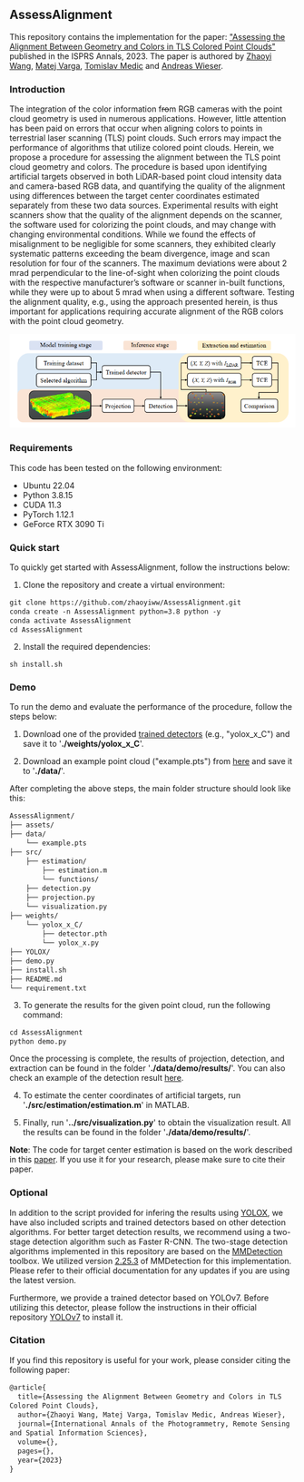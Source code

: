 ## AssessAlignment

This repository contains the implementation for the paper: ["Assessing the Alignment Between Geometry and
Colors in TLS Colored Point Clouds"]() published in the ISPRS Annals, 2023. The paper is authored by [Zhaoyi Wang](https://gseg.igp.ethz.ch/people/scientific-assistance/zhaoyi-wang.html), 
[Matej Varga](https://gseg.igp.ethz.ch/people/scientific-assistance/matej-varga.html), 
[Tomislav Medic](https://gseg.igp.ethz.ch/people/scientific-assistance/tomislav-medic.html) and 
[Andreas Wieser](https://gseg.igp.ethz.ch/people/group-head/prof-dr--andreas-wieser.html).

### Introduction

The integration of the color information f~~ro~~m RGB cameras with the point cloud geometry is used in numerous applications.
However, little attention has been paid on errors that occur when aligning colors to points in terrestrial laser scanning (TLS) point
clouds. Such errors may impact the performance of algorithms that utilize colored point clouds. Herein, we propose a procedure
for assessing the alignment between the TLS point cloud geometry and colors. The procedure is based upon identifying artificial
targets observed in both LiDAR-based point cloud intensity data and camera-based RGB data, and quantifying the quality of the
alignment using differences between the target center coordinates estimated separately from these two data sources. Experimental
results with eight scanners show that the quality of the alignment depends on the scanner, the software used for colorizing the point
clouds, and may change with changing environmental conditions. While we found the effects of misalignment to be negligible for
some scanners, they exhibited clearly systematic patterns exceeding the beam divergence, image and scan resolution for four of
the scanners. The maximum deviations were about 2 mrad perpendicular to the line-of-sight when colorizing the point clouds with
the respective manufacturer’s software or scanner in-built functions, while they were up to about 5 mrad when using a different
software. Testing the alignment quality, e.g., using the approach presented herein, is thus important for applications requiring
accurate alignment of the RGB colors with the point cloud geometry.

![image](./assets/procedure.png)

### Requirements

This code has been tested on the following environment:

- Ubuntu 22.04
- Python 3.8.15
- CUDA 11.3
- PyTorch 1.12.1
- GeForce RTX 3090 Ti

### Quick start

To quickly get started with AssessAlignment, follow the instructions below:

1. Clone the repository and create a virtual environment:

```
git clone https://github.com/zhaoyiww/AssessAlignment.git
conda create -n AssessAlignment python=3.8 python -y
conda activate AssessAlignment
cd AssessAlignment
```

2. Install the required dependencies:

```
sh install.sh
```

### Demo

To run the demo and evaluate the performance of the procedure, follow the steps below:

1. Download one of the provided [trained detectors](https://drive.google.com/drive/folders/1llEfIHW2JfHoR13lm6cLLFX77Idz5289) (e.g., "yolox_x_C") and save it to '**./weights/yolox_x_C**'.

2. Download an example point cloud ("example.pts") from [here](https://drive.google.com/drive/folders/1PycqRXRfaKK-GfJnlVVF7TMxR39w4rPz) and save it to '**./data/**'.

After completing the above steps, the main folder structure should look like this:

```
AssessAlignment/
├── assets/
├── data/
    └── example.pts
├── src/
    ├── estimation/
        ├── estimation.m
        └── functions/
    ├── detection.py
    ├── projection.py
    └── visualization.py
├── weights/
    └── yolox_x_C/
        ├── detector.pth
        └── yolox_x.py
├── YOLOX/
├── demo.py
├── install.sh
├── README.md   
└── requirement.txt  
```

3. To generate the results for the given point cloud, run the following command:

```
cd AssessAlignment
python demo.py 
```

Once the processing is complete, the results of projection, detection, and extraction can be found in the folder '**./data/demo/results/**'. You can also check an example of the detection result [here](./assets/detected_result0.jpg).

4. To estimate the center coordinates of artificial targets, run '**./src/estimation/estimation.m**' in MATLAB.

5. Finally, run '**../src/visualization.py**' to obtain the visualization result. All the results can be found in the folder '**./data/demo/results/**'.

**Note**: The code for target center estimation is based on the work described in this [paper](https://www.mdpi.com/2072-4292/11/7/845). If you use it for your research, please make sure to cite their paper.


### Optional

In addition to the script provided for infering the results using [YOLOX](https://github.com/Megvii-BaseDetection/YOLOX), we have also included scripts and trained detectors based on other detection algorithms. For better target detection results, we recommend using a two-stage detection algorithm such as Faster R-CNN. The two-stage detection algorithms implemented in this repository are based on the [MMDetection](https://github.com/open-mmlab/mmdetection) toolbox. We utilized version [2.25.3](https://github.com/open-mmlab/mmdetection/releases/tag/v2.25.3) of MMDetection for this implementation. Please refer to their official documentation for any updates if you are using the latest version.

Furthermore, we provide a trained detector based on YOLOv7. Before utilizing this detector, please follow the instructions in their official repository [YOLOv7](https://github.com/WongKinYiu/yolov7) to install it.

### Citation

If you find this repository is useful for your work, please consider citing the following paper:

```
@article{
  title={Assessing the Alignment Between Geometry and Colors in TLS Colored Point Clouds},
  author={Zhaoyi Wang, Matej Varga, Tomislav Medic, Andreas Wieser},
  journal={International Annals of the Photogrammetry, Remote Sensing and Spatial Information Sciences},
  volume={},
  pages={},
  year={2023}
}
```
